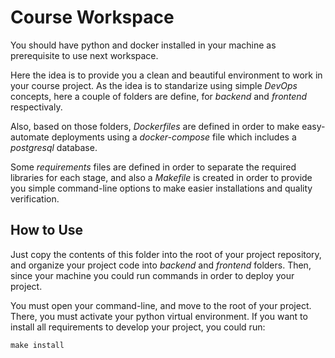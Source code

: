 # Course Workspace

You should have python and docker installed in your machine as prerequisite to use next workspace.

Here the idea is to provide you a clean and beautiful environment to work in your course project. As the idea is to standarize using simple _DevOps_ concepts, here a couple of folders are define, for _backend_ and _frontend_ respectivaly.

Also, based on those folders, _Dockerfiles_ are defined in order to make easy-automate deployments using a _docker-compose_ file which includes a _postgresql_ database.

Some _requirements_ files are defined in order to separate the required libraries for each stage, and also a _Makefile_ is created in order to provide you simple command-line options to make easier installations and quality verification.

## How to Use

Just copy the contents of this folder into the root of your project repository, and organize your project code into _backend_ and _frontend_ folders. Then, since your machine you could run commands in order to deploy your project.

You must open your command-line, and move to the root of your project. There, you must activate your python virtual environment. If you want to install all requirements to develop your project, you could run:
```[bash]
make install
```